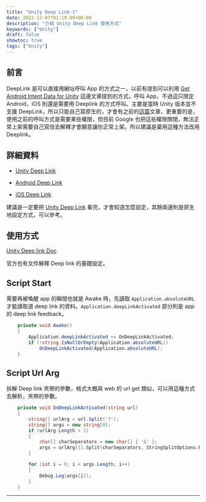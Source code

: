 ```yaml
---
title: "Unity Deep Link-1"
date: 2022-12-07T01:19:09+08:00
description: "介紹 Unity Deep Link 使用方式"
keywords: ["Unity"]
draft: false
showtoc: true
tags: ["Unity"]
---
```


## 前言

DeepLink 是可以直接用網址呼叫 App 的方式之一，以前有提到可以利用 [Get Android Intent Data for Unity][wenrongIntent] 這邊文章提到的方式，呼叫 App，不過這只限定 Android，iOS 則還是需要用 Deeplink 的方式呼叫。主要是當時 Unity 版本並不支援 DeepLink，所以只能自己寫原生的，才會有之前的[這篇][wenrongIntent]文章，更重要的是，使用之前的呼叫方式是需要某些權限，但目前 Google 也把這些權限關閉，無法正常上架需要自己寫信去解釋才會願意讓你正常上架。所以建議是棄用這種方法改用 Deeplink。

## 詳細資料

* [Unity Deep Link][unitydl]

* [Android Deep Link][dl_android]

* [iOS Deep Link][dl_ios]

建議是一定要把 [Unity Deep Link][unitydl] 看完，才會知道怎麼設定，其餘兩邊則是原生地設定方式，可以參考。

## 使用方式

[Unity Deep link Doc][unitydl]

官方也有文件解釋 Deep link 的基礎設定。

## Script Start

需要再被喚醒 app 的瞬間也就是 Awake 時，先讀取 `Application.absoluteURL` 才能讀取道 deep link 的資料。`Application.deepLinkActivated` 部分則是 app 的 deep link feedback。

```C#
    private void Awake()
    {
        Application.deepLinkActivated += OnDeepLinkActivated;
        if (!string.IsNullOrEmpty(Application.absoluteURL))
            OnDeepLinkActivated(Application.absoluteURL);
    }
```
## Script Url Arg

拆解 Deep link 夾帶的參數，格式大概與 web 的 url get 類似，可以用這種方式去解析，夾帶的參數。

```C#
    private void OnDeepLinkActivated(string url)
    {
        string[] urlArg = url.Split('?');
        string[] args = new string[0];
        if (urlArg.Length > 1)
        {
            char[] charSeparators = new char[] { '&' };
            args = urlArg[1].Split(charSeparators, StringSplitOptions.RemoveEmptyEntries);
        }

        for (int i = 0; i < args.Length; i++)
        {
            Debug.Log(args[i]);
        }
    }
```

______________________________________________________________________

[unitydl]:https://docs.unity3d.com/Manual/deep-linking.html
[unitydl_android]:https://docs.unity3d.com/Manual/deep-linking-android.html
[unitydl_ios]:https://docs.unity3d.com/Manual/deep-linking-ios.html
[wenrongIntent]:https://wenrongdev.com/posts/get-android-intent-data-for-unity/
[dl_android]:https://developer.android.com/training/app-links/deep-linking
[dl_ios]:https://developer.apple.com/documentation/xcode/allowing-apps-and-websites-to-link-to-your-content
